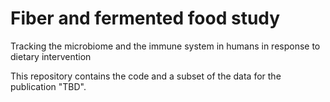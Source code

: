 # Fiber and fermented food study
Tracking the microbiome and the immune system in humans in response to dietary intervention

This repository contains the code and a subset of the data for the publication "TBD". 
